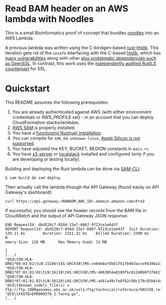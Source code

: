 # Read BAM header on an AWS lambda with Noodles

This is a small Bioinformatics proof of concept that bundles [noodles](http://github.com/zaeleus/noodles) into an AWS Lambda.

A previous lambda was written using the C-bindgen-based [rust-htslib](https://github.com/brainstorm/s3-rust-htslib-bam). This iteration gets rid of the `unsafe` interfacing with the C-based [htslib](https://github.com/samtools/htslib), which has [many vulnerabilities](https://github.com/samtools/htslib/pulls?q=oss-fuzz) along with other [also problematic dependencies such as OpenSSL](https://www.openssl.org/news/vulnerabilities.html). In contrast, this work uses the [independently audited RustLS counterpart](http://jbp.io/2020/06/14/rustls-audit.html) for SSL.

# Quickstart

This README assumes the following prerequisites:

1. You are already authenticated against AWS (with either environment credentials or AWS_PROFILE set) - in an
     account that you can deploy CloudFormation stacks/lambdas.
2. [AWS SAM](https://aws.amazon.com/serverless/sam/) is properly installed.
3. You have a [functioning Rust(up) installation](https://rustup.rs/).
4. You can compile for `x86_64-unknown-linux`, [Apple Silicon is not supported](https://github.com/umccr/s3-rust-noodles-bam/blob/master/FLUKES.md).
5. You have adjusted the KEY, BUCKET, REGION constants in `main.rs`
6. You have [s3-server](github.com/datenlord/s3-server) or [localstack](https://stackoverflow.com/questions/57392422/how-to-run-a-aws-lambda-via-sam-local-that-writes-to-an-s3-bucket) installed and configured (only if you are developing or testing locally).

Building and deploying the Rust lambda can be done via [SAM-CLI](https://docs.aws.amazon.com/serverless-application-model/latest/developerguide/serverless-sam-cli-install.html):

```
$ sam build && sam deploy
```

Then actually call the lambda through the API Gateway (found easily on API Gateway's dashboard):

```
curl https://api.gateway.<RANDOM_AWS_ID>.domain.amazon.com/Prod
```

If successful, you should see the header records from the BAM file in CloudWatch and the output of API Gateway JSON response:

```
END RequestId: dbd528c7-858d-15e7-6067-9723ce1e643f
REPORT RequestId: dbd528c7-858d-15e7-6067-9723ce1e643f  Init Duration: 139.11 ms        Duration: 2251.32 ms    Billed Duration: 2300 ms      M
emory Size: 128 MB      Max Memory Used: 13 MB

[
(...)
"@SQ\tSN:HLA-DRB1*04:03:01\tLN:15246\tAS:GRCh38\tM5:ce0de8afd561fb1fb0d3acce94386a27\tUR:ftp://ftp.1000genomes.ebi.ac.uk/vol1/ftp/technical/reference/GRCh38_reference_genome/GRCh38_full_analysis_set_plus_decoy_hla.fa\tSP:Human",
"@SQ\tSN:HLA-DRB1*07:01:01:01\tLN:16110\tAS:GRCh38\tM5:4063054a8189fbc81248b0f37b8273fd\tUR:ftp://ftp.1000genomes.ebi.ac.uk/vol1/ftp/technical/reference/GRCh38_reference_genome/GRCh38_full_analysis_set_plus_decoy_hla.fa\tSP:Human",
"@SQ\tSN:HLA-DRB1*07:01:01:02\tLN:16120\tAS:GRCh38\tM5:a4b1a49cfe8fb2c98c178c02b6c64ed4\tUR:ftp://ftp.1000genomes.ebi.ac.uk/vol1/ftp/technical/reference/GRCh38_reference_genome/GRCh38_full_analysis_set_plus_decoy_hla.fa\tSP:Human",
"@CO\t$known_indels_file(s) = ftp://ftp.1000genomes.ebi.ac.uk/vol1/ftp/technical/reference/GRCh38_reference_genome/other_mapping_resources/ALL.wgs.1000G_phase3.GRCh38.ncbi_remapper.20150424.shapeit2_indels.vcf.gz",
"@CO\tFASTQ=ERR009378_1.fastq.gz",
(...)
```
